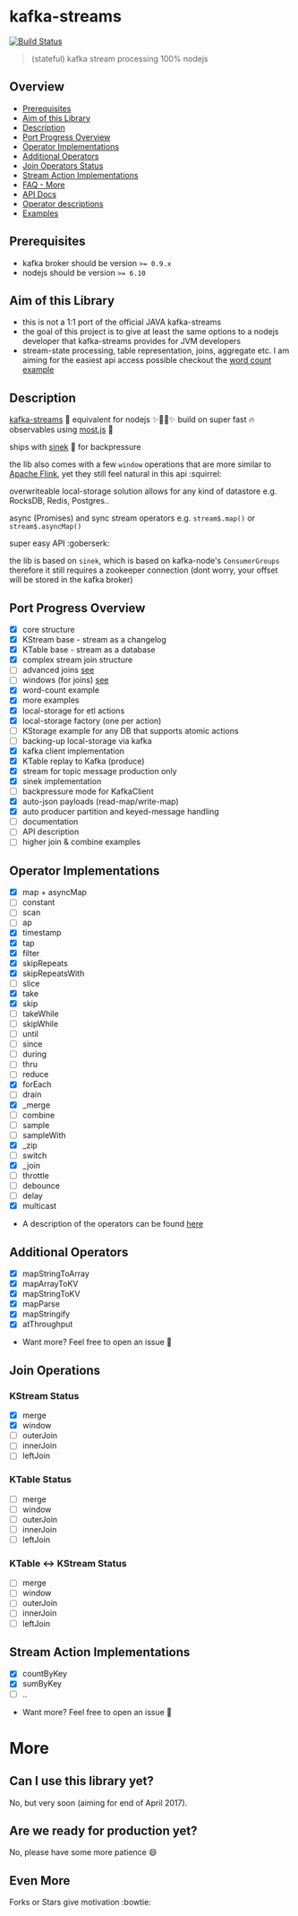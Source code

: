 # kafka-streams

[![Build Status](https://travis-ci.org/krystianity/kafka-streams.svg?branch=master)](https://travis-ci.org/krystianity/kafka-streams)

> (stateful) kafka stream processing 100% nodejs

## Overview

* [Prerequisites](#prerequisites)
* [Aim of this Library](#aim-of-this-library)
* [Description](#description)
* [Port Progress Overview](#port-progress-overview)
* [Operator Implementations](#operator-implementations)
* [Additional Operators](#additional-operators)
* [Join Operators Status](#join-operations)
* [Stream Action Implementations](#stream-action-implementations)
* [FAQ - More](#more)
* [API Docs](docs/api.md)
* [Operator descriptions](docs/most-api.md)
* [Examples](https://github.com/krystianity/kafka-streams/tree/master/examples)

## Prerequisites
- kafka broker should be version `>= 0.9.x`
- nodejs should be version `>= 6.10`

## Aim of this Library

- this is not a 1:1 port of the official JAVA kafka-streams
- the goal of this project is to give at least the same options to
a nodejs developer that kafka-streams provides for JVM developers
- stream-state processing, table representation, joins, aggregate etc.
I am aiming for the easiest api access possible checkout the [word count example](https://github.com/krystianity/kafka-streams/blob/master/examples/wordCount.js)

## Description

[kafka-streams](http://docs.confluent.io/3.0.0/streams) :octopus: equivalent for nodejs :sparkles::turtle::rocket::sparkles:
build on super fast :fire: observables using [most.js](https://github.com/cujojs/most) :metal:

ships with [sinek](https://github.com/krystianity/node-sinek) :pray: for backpressure

the lib also comes with a few `window` operations that are more similar to [Apache Flink](https://flink.apache.org/),
yet they still feel natural in this api :squirrel:

overwriteable local-storage solution allows for any kind of datastore e.g. RocksDB, Redis, Postgres..

async (Promises) and sync stream operators e.g. `stream$.map()` or `stream$.asyncMap()`

super easy API :goberserk:

the lib is based on `sinek`, which is based on kafka-node's `ConsumerGroups`
therefore it still requires a zookeeper connection (dont worry, your offset will be stored
in the kafka broker)

## Port Progress Overview

- [x] core structure
- [x] KStream base - stream as a changelog
- [x] KTable base - stream as a database
- [x] complex stream join structure
- [ ] advanced joins [see](#join-operations)
- [ ] windows (for joins) [see](#join-operations)
- [x] word-count example
- [x] more examples
- [x] local-storage for etl actions
- [x] local-storage factory (one per action)
- [ ] KStorage example for any DB that supports atomic actions
- [ ] backing-up local-storage via kafka
- [x] kafka client implementation
- [x] KTable replay to Kafka (produce)
- [x] stream for topic message production only
- [x] sinek implementation
- [ ] backpressure mode for KafkaClient
- [x] auto-json payloads (read-map/write-map)
- [x] auto producer partition and keyed-message handling
- [ ] documentation
- [ ] API description
- [ ] higher join & combine examples

## Operator Implementations

- [x] map + asyncMap
- [ ] constant
- [ ] scan
- [ ] ap
- [x] timestamp
- [x] tap
- [x] filter
- [x] skipRepeats
- [x] skipRepeatsWith
- [ ] slice
- [x] take
- [x] skip
- [ ] takeWhile
- [ ] skipWhile
- [ ] until
- [ ] since
- [ ] during
- [ ] thru
- [ ] reduce
- [x] forEach
- [ ] drain
- [x] _merge
- [ ] combine
- [ ] sample
- [ ] sampleWith
- [x] _zip
- [ ] switch
- [x] _join
- [ ] throttle
- [ ] debounce
- [ ] delay
- [x] multicast
- A description of the operators can be found [here](docs/most-api.md)

## Additional Operators

- [x] mapStringToArray
- [x] mapArrayToKV
- [x] mapStringToKV
- [x] mapParse
- [x] mapStringify
- [x] atThroughput
- Want more? Feel free to open an issue :cop:

## Join Operations

### KStream Status

- [x] merge
- [x] window
- [ ] outerJoin
- [ ] innerJoin
- [ ] leftJoin

### KTable Status

- [ ] merge
- [ ] window
- [ ] outerJoin
- [ ] innerJoin
- [ ] leftJoin

### KTable <-> KStream Status

- [ ] merge
- [ ] window
- [ ] outerJoin
- [ ] innerJoin
- [ ] leftJoin

## Stream Action Implementations

- [x] countByKey
- [x] sumByKey
- [ ] ..
- Want more? Feel free to open an issue :cop:

# More

## Can I use this library yet?

No, but very soon (aiming for end of April 2017).

## Are we ready for production yet?

No, please have some more patience :smile:

## Even More

Forks or Stars give motivation :bowtie:

